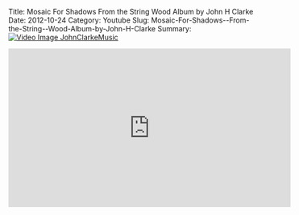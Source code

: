 Title: Mosaic For Shadows  From the String  Wood Album by John H Clarke
Date: 2012-10-24
Category: Youtube
Slug: Mosaic-For-Shadows--From-the-String--Wood-Album-by-John-H-Clarke
Summary: <a href="/Mosaic-For-Shadows--From-the-String--Wood-Album-by-John-H-Clarke.html"><img src="https://i.ytimg.com/vi/0L-1RP2Vcvc/hqdefault.jpg" alt="Video Image JohnClarkeMusic"></a>

<iframe width="560" height="315" src="https://www.youtube.com/embed/0L-1RP2Vcvc" title="YouTube video player" frameborder="0" allow="accelerometer; autoplay; clipboard-write; encrypted-media; gyroscope; picture-in-picture" allowfullscreen></iframe>

